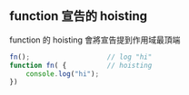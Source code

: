 ## function 宣告的 hoisting
function 的 hoisting 會將宣告提到作用域最頂端
```js
fn();					// log "hi"
function fn( {			// hoisting
	console.log("hi");
})
```